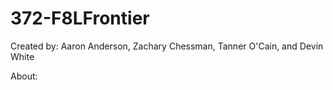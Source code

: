 # 372-F8LFrontier

Created by: Aaron Anderson, Zachary Chessman, Tanner O'Cain, and Devin White
        
About:
